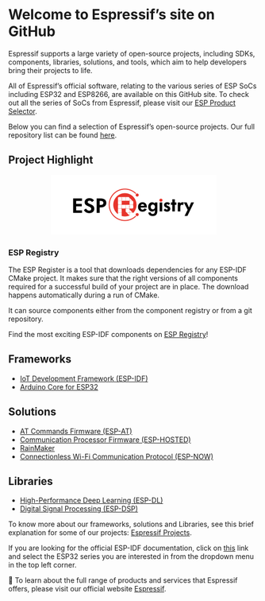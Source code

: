 # Welcome to Espressif’s site on GitHub 

Espressif supports a large variety of open-source projects, including SDKs, components, libraries, solutions, and tools, which aim to help developers bring their projects to life.

All of Espressif’s official software, relating to the various series of ESP SoCs including ESP32  and ESP8266, are available on this GitHub site.
To check out all the series of SoCs from Espressif, please visit our [ESP Product Selector](https://products.espressif.com).

Below you can find a selection of Espressif’s open-source projects. Our full repository list can be found [here](https://github.com/orgs/espressif/repositories).

## Project Highlight

<div align="center">
    <img src="esp_registry_logo.png">
</div>

###  **ESP Registry**

The ESP Register is a tool that downloads dependencies for any ESP-IDF CMake project. It makes sure that the right versions of all components required for a successful build of your project are in place. The download happens automatically during a run of CMake.

It can source components either from the component registry or from a git repository.

Find the most exciting ESP-IDF components on [ESP Registry](https://github.com/espressif/arduino-esp32)!

## Frameworks

* [IoT Development Framework (ESP-IDF)](https://github.com/espressif/esp-idf)
* [Arduino Core for ESP32](https://github.com/espressif/arduino-esp32)

## Solutions
* [AT Commands Firmware (ESP-AT)](https://github.com/espressif/esp-at)
* [Communication Processor Firmware (ESP-HOSTED)](https://github.com/espressif/esp-hosted)
* [RainMaker](https://github.com/espressif/esp-rainmaker)
* [Connectionless Wi-Fi Communication Protocol (ESP-NOW)](https://github.com/espressif/esp-now)

## Libraries
* [High-Performance Deep Learning (ESP-DL)](https://github.com/espressif/esp-dl)
* [Digital Signal Processing (ESP-DSP)](https://github.com/espressif/esp-dsp)

To know more about our frameworks, solutions and Libraries, see this brief explanation for some of our projects: [Espressif Projects](profile/esp-projects.md).

If you are looking for the official ESP-IDF documentation, click on [this](https://docs.espressif.com/projects/esp-idf/en/latest/esp32/index.html) link and select the ESP32 series you are interested in from the dropdown menu in the top left corner.

:office: To learn about the full range of products and services that Espressif offers, please visit our official website [Espressif](https://www.espressif.com).
